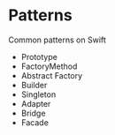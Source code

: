 # Patterns
Common patterns on Swift 

- Prototype
- FactoryMethod
- Abstract Factory
- Builder 
- Singleton 
- Adapter 
- Bridge 
- Facade
